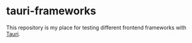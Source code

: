 # tauri-frameworks

This repository is my place for testing different frontend frameworks with [Tauri](https://tauri.app).
